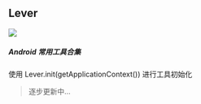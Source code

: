 ## Lever

[![](https://jitpack.io/v/suransea/lever.svg)](https://jitpack.io/#suransea/lever)

##### Android 常用工具合集


使用 Lever.init(getApplicationContext()) 进行工具初始化


> 逐步更新中...